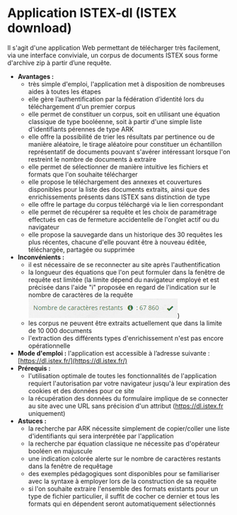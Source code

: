 # Application ISTEX-dl \(ISTEX download\)

Il s'agit d'une application Web permettant de télécharger très facilement, via une interface conviviale, un corpus de documents ISTEX sous forme d'archive zip à partir d’une requête.

* **Avantages :**
  * très simple d'emploi, l'application met à disposition de nombreuses aides à toutes les étapes
  * elle gère l’authentification par la fédération d’identité lors du téléchargement d'un premier corpus
  * elle permet de constituer un corpus, soit en utilisant une équation classique de type booléenne, soit à partir d'une simple liste d'identifiants pérennes de type ARK
  * elle offre la possibilité de trier les résultats par pertinence ou de manière aléatoire, le tirage aléatoire pour constituer un échantillon représentatif de documents pouvant s'avérer intéressant lorsque l'on restreint le nombre de documents à extraire
  * elle permet de sélectionner de manière intuitive les fichiers et formats que l'on souhaite télécharger
  * elle propose le téléchargement des annexes et couvertures disponibles pour la liste des documents extraits, ainsi que des enrichissements présents dans ISTEX sans distinction de type
  * elle offre le partage du corpus téléchargé via le lien correspondant
  * elle permet de récupérer sa requête et les choix de paramétrage effectués en cas de fermeture accidentelle de l'onglet actif ou du navigateur
  * elle propose la sauvegarde dans un historique des 30 requêtes les plus récentes, chacune d'elle pouvant être à nouveau éditée, téléchargée, partagée ou supprimée
* **Inconvénients :**
  * il est nécessaire de se reconnecter au site après l'authentification
  * la longueur des équations que l'on peut formuler dans la fenêtre de requête est limitée \(la limite dépend du navigateur employé et est précisée dans l'aide "i" proposée en regard de l'indication sur le nombre de caractères de la requête![](../../.gitbook/assets/capture_doc_dl.PNG)\)
  * les corpus ne peuvent être extraits actuellement que dans la limite de 10 000 documents
  * l'extraction des différents types d'enrichissement n'est pas encore opérationnelle
* **Mode d'emploi :** l'application est accessible à l’adresse suivante : [https://dl.istex.fr/](https://dl.istex.fr/)
* **Prérequis :**
  * l'utilisation optimale de toutes les fonctionnalités de l'application requiert l'autorisation par votre navigateur jusqu'à leur expiration des cookies et des données pour ce site
  * la récupération des données du formulaire implique de se connecter au site avec une URL sans précision d'un attribut \(https://dl.istex.fr uniquement\)
* **Astuces :** 
  * la recherche par ARK nécessite simplement de copier/coller une liste d'identifiants qui sera interprétée par l'application
  * la recherche par équation classique ne nécessite pas d'opérateur booléen en majuscule
  * une indication colorée alerte sur le nombre de caractères restants dans la fenêtre de requêtage 
  * des exemples pédagogiques sont disponibles pour se familiariser avec la syntaxe à employer lors de la construction de sa requête 
  * si l'on souhaite extraire l'ensemble des formats existants pour un type de fichier particulier, il suffit de cocher ce dernier et tous les formats qui en dépendent seront automatiquement sélectionnés





